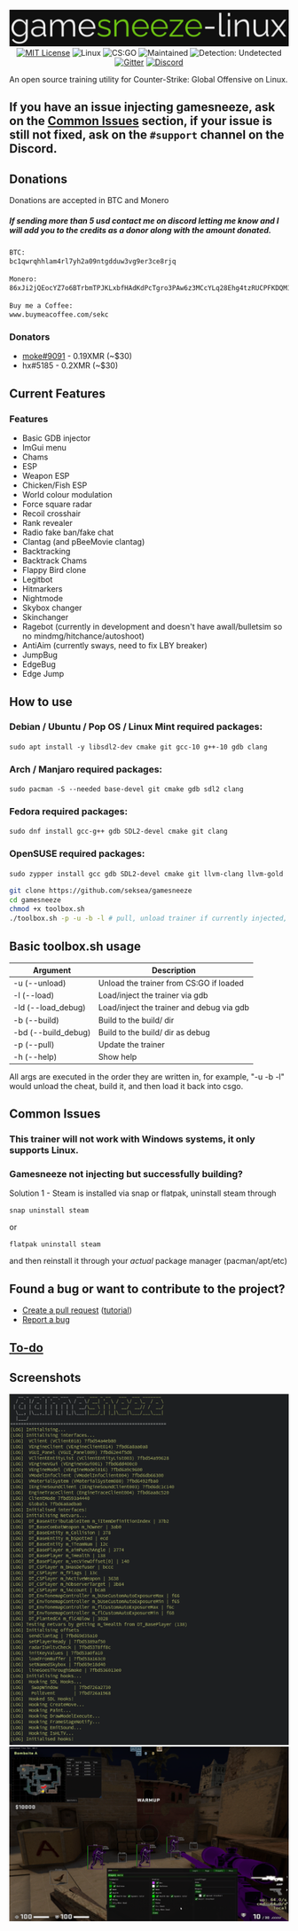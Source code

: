 <p align="center">
  <img src="/res/logo.png" alt="gamesneeze-linux">
  <a href="/LICENSE"><img src="https://img.shields.io/badge/License-MIT-green.svg" alt="MIT License"></a>
  <a><img src="https://img.shields.io/badge/Platform-Linux-green.svg" alt="Linux"></a>
  <a><img src="https://img.shields.io/badge/Game-CS:GO-green.svg" alt="CS:GO"></a>
  <a><img src="https://img.shields.io/badge/State-Maintained-green.svg" alt="Maintained"></a>
  <a><img src="https://img.shields.io/badge/Detection-Undetected-green.svg" alt="Detection: Undetected"></a>
  <a href="https://gitter.im/gamesneeze/community?utm_source=share-link&utm_medium=link&utm_campaign=share-link"><img src="https://img.shields.io/badge/Chat-Gitter-green.svg" alt="Gitter"></a>
  <a href="https://discord.gg/SCHsWHFJMb"><img src="https://img.shields.io/badge/Chat-Discord-blue.svg" alt="Discord"></a>
</p>

An open source training utility for Counter-Strike: Global Offensive on Linux.

## If you have an issue injecting gamesneeze, ask on the [Common Issues](#Common-Issues) section, if your issue is still not fixed, ask on the `#support` channel on the Discord.

## Donations

Donations are accepted in BTC and Monero

##### If sending more than 5 usd contact me on discord letting me know and I will add you to the credits as a donor along with the amount donated.

```
BTC:
bc1qwrqhhlam4rl7yh2a09ntgdduw3vg9er3ce8rjq

Monero:
86xJi2jQEocYZ7o6BTrbmTPJKLxbfHAdKdPcTgro3PAw6z3MCcYLq28Ehg4tzRUCPFKDQM1SKbp4RRygnk9FCBux3uxXCDN

Buy me a Coffee:
www.buymeacoffee.com/sekc
```

### Donators
 - [moke#9091](https://github.com/mokeWe) - 0.19XMR (~$30)
 - hx#5185 - 0.2XMR (~$30)

## Current Features

### Features

 - Basic GDB injector
 - ImGui menu
 - Chams
 - ESP
 - Weapon ESP
 - Chicken/Fish ESP
 - World colour modulation
 - Force square radar
 - Recoil crosshair
 - Rank revealer
 - Radio fake ban/fake chat
 - Clantag (and pBeeMovie clantag)
 - Backtracking
 - Backtrack Chams
 - Flappy Bird clone
 - Legitbot
 - Hitmarkers
 - Nightmode
 - Skybox changer
 - Skinchanger
 - Ragebot (currently in development and doesn't have awall/bulletsim so no mindmg/hitchance/autoshoot)
 - AntiAim (currently sways, need to fix LBY breaker)
 - JumpBug
 - EdgeBug
 - Edge Jump


## How to use

### Debian / Ubuntu / Pop OS / Linux Mint required packages:

```sudo apt install -y libsdl2-dev cmake git gcc-10 g++-10 gdb clang```

### Arch / Manjaro required packages:

```sudo pacman -S --needed base-devel git cmake gdb sdl2 clang```

### Fedora required packages:

```sudo dnf install gcc-g++ gdb SDL2-devel cmake git clang```

### OpenSUSE required packages:

```sudo zypper install gcc gdb SDL2-devel cmake git llvm-clang llvm-gold```

```sh
git clone https://github.com/seksea/gamesneeze
cd gamesneeze
chmod +x toolbox.sh
./toolbox.sh -p -u -b -l # pull, unload trainer if currently injected, build and then load, use -h for help
```


## Basic toolbox.sh usage

| Argument           | Description                               |
| ------------------ | ----------------------------------------- |
| -u (--unload)      | Unload the trainer from CS:GO if loaded   |
| -l (--load)        | Load/inject the trainer via gdb           |
| -ld (--load_debug) | Load/inject the trainer and debug via gdb |
| -b (--build)       | Build to the build/ dir                   |
| -bd (--build_debug)| Build to the build/ dir as debug          |
| -p (--pull)        | Update the trainer                        |
| -h (--help)        | Show help                                 |

All args are executed in the order they are written in, for example, "-u -b -l" would unload the cheat, build it, and then load it back into csgo.


## Common Issues

### This trainer will not work with Windows systems, it only supports Linux.

### Gamesneeze not injecting but successfully building?

Solution 1 - Steam is installed via snap or flatpak, uninstall steam through 
```
snap uninstall steam
```
or
```
flatpak uninstall steam
```

and then reinstall it through your *actual* package manager (pacman/apt/etc)


## Found a bug or want to contribute to the project?

 - [Create a pull request](https://github.com/seksea/gamesneeze/compare) ([tutorial](https://github.com/yangsu/pull-request-tutorial))
 - [Report a bug](https://github.com/seksea/gamesneeze/issues/new)

## [To-do](https://github.com/seksea/gamesneeze/projects/1)

## Screenshots

![Console Output](res/console.png)
![Choms Output](res/chams.png)

